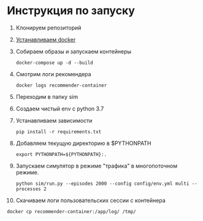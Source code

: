 # Инструкция по запуску

1. Клонируем репозиторий
2. [Устанавливаем docker](https://www.docker.com/products/docker-desktop)
3. Собираем образы и запускаем контейнеры
   ```
   docker-compose up -d --build 
   ```   
4. Смотрим логи рекомендера
   ```
   docker logs recommender-container
   ```
5. Переходим в папку sim

6. Создаем чистый env с python 3.7
7. Устанавливаем зависимости
   ```
   pip install -r requirements.txt
   ``` 
8. Добавляем текущую директорию в $PYTHONPATH
   ```
   export PYTHONPATH=${PYTHONPATH}:.
   ```
9. Запускаем симулятор в режиме "трафика" в многопоточном режиме.
   ```
   python sim/run.py --episodes 2000 --config config/env.yml multi --processes 2
   ```
10. Скачиваем логи пользовательских сессии с контейнера
```
docker cp recommender-container:/app/log/ /tmp/
```
